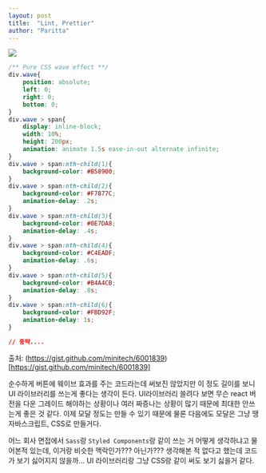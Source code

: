```yaml
---
layout: post
title:  "Lint, Prettier"
author: "Paritta"
---
```

 
<img src='https://www.google.co.kr/search?biw=1536&bih=864&tbm=isch&sa=1&ei=W3JQWpiVLoSH8wXWnLugAQ&q=semantic+ui&oq=semantic+ui&gs_l=psy-ab.3..0l2j0i30k1l6j0i24k1l2.2531.4959.0.5051.2.2.0.0.0.0.279.279.2-1.1.0....0...1c.1.64.psy-ab..1.1.278....0.ybPY_h_uUPM#imgrc=zzPCZfogIibUUM:'>

``` css
/** Pure CSS wave effect **/
div.wave{
	position: absolute;
	left: 0;
	right: 0;
	bottom: 0;
}
div.wave > span{
	display: inline-block;
	width: 10%;
	height: 200px;
	animation: animate 1.5s ease-in-out alternate infinite;
}
div.wave > span:nth-child(1){
	background-color: #B58900;	
}
div.wave > span:nth-child(2){
	background-color: #F7877C;
	animation-delay: .2s;
}
div.wave > span:nth-child(3){
	background-color: #0E7DA8;
	animation-delay: .4s;
}
div.wave > span:nth-child(4){
	background-color: #C4EADF;
	animation-delay: .6s;
}
div.wave > span:nth-child(5){
	background-color: #B4A4CB;
	animation-delay: .8s;
}
div.wave > span:nth-child(6){
	background-color: #FBD92F;
	animation-delay: 1s;
}

// 중략....
```

출처: (https://gist.github.com/minitech/6001839)[https://gist.github.com/minitech/6001839]


순수하게 버튼에 웨이브 효과를 주는 코드라는데 써보진 않았지만 이 정도 길이를 보니 UI 라이브러리를 쓰는게 좋다는 생각이 든다. UI라이브러리 쓸려다 보면 무슨 react 버전을 다운 그레이드 해야하는 상황이나 여러 짜증나는 상황이 많기 때문에 최대한 안쓰는게 좋은 것 같다. 이제 모달 정도는 만들 수 있기 때문에 물론 다음에도 모달은 그냥 땡 자바스크립트, CSS로 만들거다.

어느 회사 면접에서 `Sass`랑 `Styled Components`랑 같이 쓰는 거 어떻게 생각하냐고 물어본적 있는데, 이거랑 비슷한 맥락인가??? 아닌가??? 생각해본 적 없다고 했는데 코드가 보기 싫어지지 않을까... UI 라이브러리랑 그냥 CSS랑 같이 써도 보기 싫을거 같다.